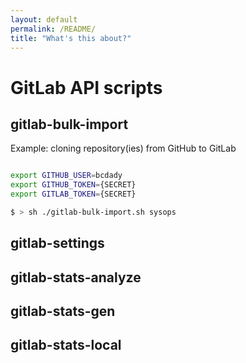 ```yaml
---
layout: default
permalink: /README/
title: "What's this about?"
---
```


# GitLab API scripts

## gitlab-bulk-import

Example: cloning repository(ies) from GitHub to GitLab

```sh

export GITHUB_USER=bcdady
export GITHUB_TOKEN={SECRET}
export GITLAB_TOKEN={SECRET}

$ > sh ./gitlab-bulk-import.sh sysops
```

## gitlab-settings

## gitlab-stats-analyze

## gitlab-stats-gen

## gitlab-stats-local

